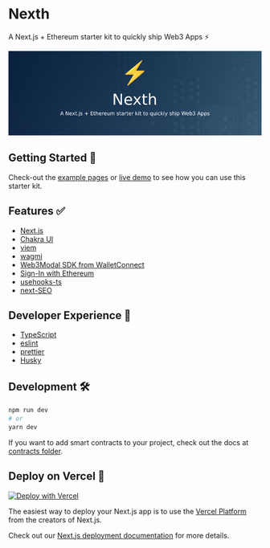 # Nexth

A Next.js + Ethereum starter kit to quickly ship Web3 Apps ⚡

![Nexth Readme Image](./readme.png)

## Getting Started 👀

Check-out the [example pages](./src/pages/examples/) or [live demo](https://nexth.vercel.app/) to see how you can use this starter kit.

## Features ✅

- [Next.js](https://nextjs.org/docs)
- [Chakra UI](https://chakra-ui.com/)
- [viem](https://viem.sh/)
- [wagmi](https://wagmi.sh/)
- [Web3Modal SDK from WalletConnect](https://docs.walletconnect.com/)
- [Sign-In with Ethereum](https://www.login.xyz/)
- [usehooks-ts](https://usehooks-ts.com/)
- [next-SEO](https://github.com/garmeeh/next-seo)

## Developer Experience 🧰

- [TypeScript](https://www.typescriptlang.org/)
- [eslint](https://eslint.org/)
- [prettier](https://prettier.io/)
- [Husky](https://typicode.github.io/husky/)

## Development 🛠️

```bash
npm run dev
# or
yarn dev
```

If you want to add smart contracts to your project, check out the docs at [contracts folder](./contracts).

## Deploy on Vercel 🚢

[![Deploy with Vercel](https://vercel.com/button)](https://vercel.com/new/clone?repository-url=https%3A%2F%2Fgithub.com%2Fwslyvh%2Fnexth)

The easiest way to deploy your Next.js app is to use the [Vercel Platform](https://vercel.com/new?utm_medium=nexth&filter=next.js&utm_source=nexth&utm_campaign=nexth-readme) from the creators of Next.js.

Check out our [Next.js deployment documentation](https://nextjs.org/docs/deployment) for more details.
